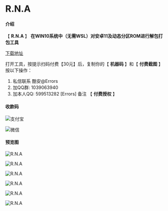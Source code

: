 #  **R.N.A** 

#### 介绍

【 **R.N.A** 】
 **在WIN10系统中（无需WSL）对安卓11及动态分区ROM进行解包打包工具** 

[下载地址](https://gitee.com/sharpeter/rna/releases/V21.01.20)

打开工具，按提示扫码付费【30元】后，复制你的【 **机器码** 】和【 **付费截图** 】按以下操作：
1. 私信联系 酷安@Errors
2. 加QQ群: 1039063940
3. 加本人QQ: 599513282  [Errors]    备注 【  **付费授权**  】


#### 收款码

![支付宝](https://gitee.com/sharpeter/rna/raw/master/donate/Alipay-30.jpg)


![微信](https://gitee.com/sharpeter/rna/raw/master/donate/Wechat-30.png)


#### 预览图

![R.N.A](https://gitee.com/sharpeter/rna/raw/master/views/view_a.png)

![R.N.A](https://gitee.com/sharpeter/rna/raw/master/views/view_b.png)

![R.N.A](https://gitee.com/sharpeter/rna/raw/master/views/view_c.png)

![R.N.A](https://gitee.com/sharpeter/rna/raw/master/views/view_d.png)

![R.N.A](https://gitee.com/sharpeter/rna/raw/master/views/view_e.png)

![R.N.A](https://gitee.com/sharpeter/rna/raw/master/views/view_f.png)